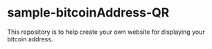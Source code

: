 # sample-bitcoinAddress-QR
This repository is to help create your own website for displaying your bitcoin address.
